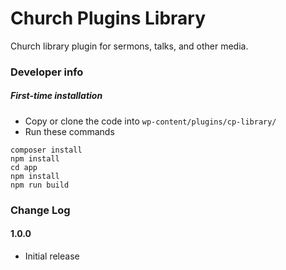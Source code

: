 # Church Plugins Library
Church library plugin for sermons, talks, and other media.

### Developer info ###

##### First-time installation  #####

- Copy or clone the code into `wp-content/plugins/cp-library/`
- Run these commands
```
composer install
npm install
cd app
npm install
npm run build
```



### Change Log

#### 1.0.0
* Initial release
